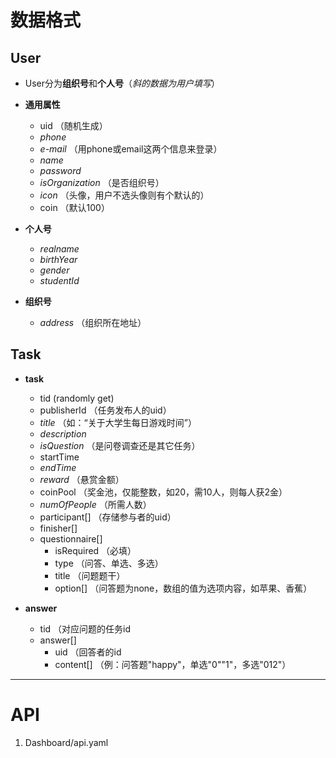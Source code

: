 # 数据格式

## User
- User分为**组织号**和**个人号**（*斜的数据为用户填写*）

- **通用属性**
  - uid （随机生成）
  - *phone*
  - *e-mail* （用phone或email这两个信息来登录）
  - *name*
  - *password*
  - *isOrganization* （是否组织号）
  - *icon* （头像，用户不选头像则有个默认的）
  - coin （默认100）

- **个人号**
  - *realname*
  - *birthYear*
  - *gender*
  - *studentId*

- **组织号**
  - *address* （组织所在地址）

## Task
  - **task**
    - tid  (randomly get)
    - publisherId （任务发布人的uid）
    - *title* （如：“关于大学生每日游戏时间”）
    - *description*
    - *isQuestion* （是问卷调查还是其它任务）
    - startTime
    - *endTime*
    - *reward* （悬赏金额）
    - coinPool （奖金池，仅能整数，如20，需10人，则每人获2金）
    - *numOfPeople* （所需人数）
    - participant[] （存储参与者的uid）
    - finisher[]
    - questionnaire[]
      - isRequired （必填）
      - type （问答、单选、多选）
      - title （问题题干）
      - option[] （问答题为none，数组的值为选项内容，如苹果、香蕉）
  
  - **answer**
    - tid （对应问题的任务id
    - answer[]
      - uid （回答者的id
      - content[] （例：问答题"happy"，单选"0""1"，多选"012"）

---

# API

1. Dashboard/api.yaml